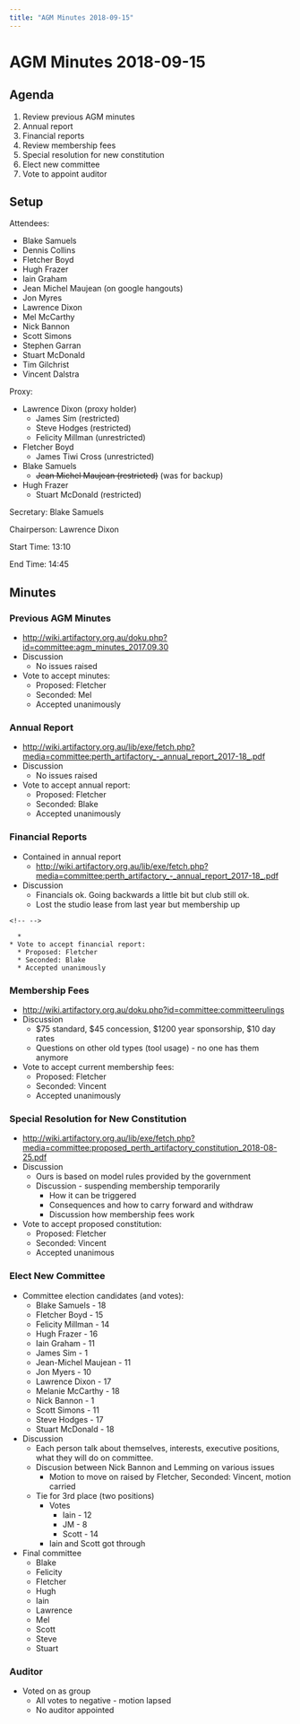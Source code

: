 ```yaml
---
title: "AGM Minutes 2018-09-15"
---
```

# AGM Minutes 2018-09-15

## Agenda

1.  Review previous AGM minutes
2.  Annual report
3.  Financial reports
4.  Review membership fees
5.  Special resolution for new constitution
6.  Elect new committee
7.  Vote to appoint auditor

## Setup

Attendees:

-   Blake Samuels
-   Dennis Collins
-   Fletcher Boyd
-   Hugh Frazer
-   Iain Graham
-   Jean Michel Maujean (on google hangouts)
-   Jon Myres
-   Lawrence Dixon
-   Mel McCarthy
-   Nick Bannon
-   Scott Simons
-   Stephen Garran
-   Stuart McDonald
-   Tim Gilchrist
-   Vincent Dalstra

Proxy:

-   Lawrence Dixon (proxy holder)
    -   James Sim (restricted)
    -   Steve Hodges (restricted)
    -   Felicity Millman (unrestricted)
-   Fletcher Boyd
    -   James Tiwi Cross (unrestricted)
-   Blake Samuels
    -   <s>Jean Michel Maujean (restricted)</s> (was for backup)
-   Hugh Frazer
    -   Stuart McDonald (restricted)

Secretary: Blake Samuels

Chairperson: Lawrence Dixon

Start Time: 13:10

End Time: 14:45

## Minutes

### Previous AGM Minutes

-   <http://wiki.artifactory.org.au/doku.php?id=committee:agm_minutes_2017.09.30>
-   Discussion
    -   No issues raised
-   Vote to accept minutes:
    -   Proposed: Fletcher
    -   Seconded: Mel
    -   Accepted unanimously

### Annual Report

-   <http://wiki.artifactory.org.au/lib/exe/fetch.php?media=committee:perth_artifactory_-_annual_report_2017-18_.pdf>
-   Discussion
    -   No issues raised
-   Vote to accept annual report:
    -   Proposed: Fletcher
    -   Seconded: Blake
    -   Accepted unanimously

### Financial Reports

-   Contained in annual report
    -   <http://wiki.artifactory.org.au/lib/exe/fetch.php?media=committee:perth_artifactory_-_annual_report_2017-18_.pdf>
-   Discussion
    -   Financials ok. Going backwards a little bit but club still ok.
    -   Lost the studio lease from last year but membership up

```{=html}
<!-- -->
```
      * 
    * Vote to accept financial report:
      * Proposed: Fletcher
      * Seconded: Blake
      * Accepted unanimously 

### Membership Fees

-   <http://wiki.artifactory.org.au/doku.php?id=committee:committeerulings>
-   Discussion
    -   \$75 standard, \$45 concession, \$1200 year sponsorship, \$10 day rates
    -   Questions on other old types (tool usage) - no one has them anymore
-   Vote to accept current membership fees:
    -   Proposed: Fletcher
    -   Seconded: Vincent
    -   Accepted unanimously

### Special Resolution for New Constitution

-   <http://wiki.artifactory.org.au/lib/exe/fetch.php?media=committee:proposed_perth_artifactory_constitution_2018-08-25.pdf>
-   Discussion
    -   Ours is based on model rules provided by the government
    -   Discussion - suspending membership temporarily
        -   How it can be triggered
        -   Consequences and how to carry forward and withdraw
        -   Discussion how membership fees work
-   Vote to accept proposed constitution:
    -   Proposed: Fletcher
    -   Seconded: Vincent
    -   Accepted unanimous

### Elect New Committee

-   Committee election candidates (and votes):
    -   Blake Samuels - 18
    -   Fletcher Boyd - 15
    -   Felicity Millman - 14
    -   Hugh Frazer - 16
    -   Iain Graham - 11
    -   James Sim - 1
    -   Jean-Michel Maujean - 11
    -   Jon Myers - 10
    -   Lawrence Dixon - 17
    -   Melanie McCarthy - 18
    -   Nick Bannon - 1
    -   Scott Simons - 11
    -   Steve Hodges - 17
    -   Stuart McDonald - 18
-   Discussion
    -   Each person talk about themselves, interests, executive positions, what they will do on committee.
    -   Discusion between Nick Bannon and Lemming on various issues
        -   Motion to move on raised by Fletcher, Seconded: Vincent, motion carried
    -   Tie for 3rd place (two positions)
        -   Votes
            -   Iain - 12
            -   JM - 8
            -   Scott - 14
        -   Iain and Scott got through
-   Final committee
    -   Blake
    -   Felicity
    -   Fletcher
    -   Hugh
    -   Iain
    -   Lawrence
    -   Mel
    -   Scott
    -   Steve
    -   Stuart

### Auditor

-   Voted on as group
    -   All votes to negative - motion lapsed
    -   No auditor appointed

